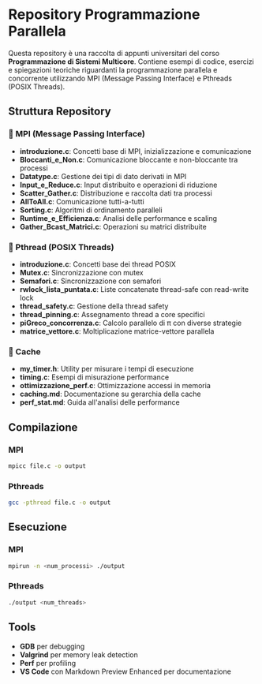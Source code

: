 # Repository Programmazione Parallela
Questa repository è una raccolta di appunti universitari del corso **Programmazione di Sistemi Multicore**. Contiene esempi di codice, esercizi e spiegazioni teoriche riguardanti la programmazione parallela e concorrente utilizzando MPI (Message Passing Interface) e Pthreads (POSIX Threads).

## Struttura Repository

### 📁 MPI (Message Passing Interface)
- **introduzione.c**: Concetti base di MPI, inizializzazione e comunicazione
- **Bloccanti_e_Non.c**: Comunicazione bloccante e non-bloccante tra processi
- **Datatype.c**: Gestione dei tipi di dato derivati in MPI
- **Input_e_Reduce.c**: Input distribuito e operazioni di riduzione
- **Scatter_Gather.c**: Distribuzione e raccolta dati tra processi
- **AllToAll.c**: Comunicazione tutti-a-tutti
- **Sorting.c**: Algoritmi di ordinamento paralleli
- **Runtime_e_Efficienza.c**: Analisi delle performance e scaling
- **Gather_Bcast_Matrici.c**: Operazioni su matrici distribuite

### 📁 Pthread (POSIX Threads)
- **introduzione.c**: Concetti base dei thread POSIX
- **Mutex.c**: Sincronizzazione con mutex
- **Semafori.c**: Sincronizzazione con semafori
- **rwlock_lista_puntata.c**: Liste concatenate thread-safe con read-write lock
- **thread_safety.c**: Gestione della thread safety
- **thread_pinning.c**: Assegnamento thread a core specifici
- **piGreco_concorrenza.c**: Calcolo parallelo di π con diverse strategie
- **matrice_vettore.c**: Moltiplicazione matrice-vettore parallela

### 📁 Cache
- **my_timer.h**: Utility per misurare i tempi di esecuzione
- **timing.c**: Esempi di misurazione performance
- **ottimizzazione_perf.c**: Ottimizzazione accessi in memoria
- **caching.md**: Documentazione su gerarchia della cache
- **perf_stat.md**: Guida all'analisi delle performance

## Compilazione

### MPI
```sh
mpicc file.c -o output
```

### Pthreads
```sh
gcc -pthread file.c -o output
```

## Esecuzione

### MPI
```sh
mpirun -n <num_processi> ./output
```

### Pthreads
```sh
./output <num_threads>
```

## Tools

- **GDB** per debugging
- **Valgrind** per memory leak detection
- **Perf** per profiling
- **VS Code** con Markdown Preview Enhanced per documentazione
